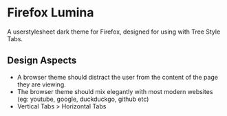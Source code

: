 # Firefox Lumina
A userstylesheet dark theme for Firefox, designed for using with Tree Style Tabs.

## Design Aspects
- A browser theme should distract the user from the content of the page they are viewing.
- The browser theme should mix elegantly with most modern websites (eg: youtube, google, duckduckgo, github etc)
- Vertical Tabs > Horizontal Tabs

